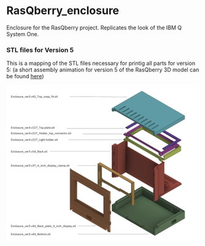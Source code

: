 # RasQberry_enclosure
Enclosure for the RasQberry project. Replicates the look of the IBM Q System One.

### STL files for Version 5
This is a mapping of the STL files necessary for printig all parts for version 5: (a short assembly animation for version 5 of the RasQberry 3D model can be found [here](https://www.youtube.com/watch?v=kTnV4gf6yoc&feature=youtu.be)) 



![](images/rasqberry_explosion_drawing.png)








